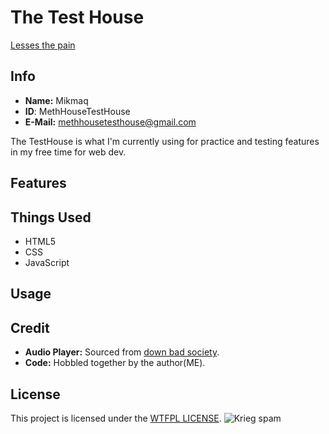 # The Test House

[Lesses the pain](https://www.youtube.com/watch?v=ifLqzLEB3E0)

## Info
- **Name:** Mikmaq
- **ID**: MethHouseTestHouse
- **E-Mail:** methhousetesthouse@gmail.com


The TestHouse is what I'm currently using for practice and testing features in my free time for web dev.


## Features


## Things Used
- HTML5
- CSS
- JavaScript

## Usage


## Credit
 - **Audio Player:** Sourced from [down bad society](https://mrdbs.net/).
 - **Code:** Hobbled together by the author(ME).

## License

This project is licensed under the [WTFPL LICENSE](http://www.wtfpl.net/).
![Krieg spam](https://github.com/MethHouseTestHouse/MethHouseTestHouse.github.io/assets/161373252/1711f008-2296-474e-9916-c54529714ecc)
